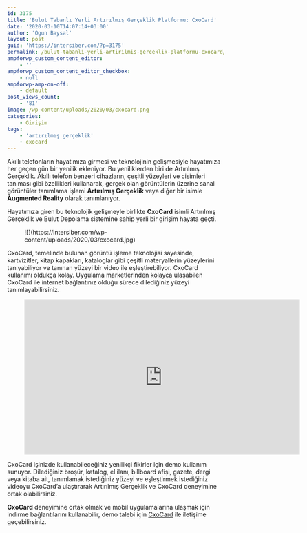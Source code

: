 ```yaml
---
id: 3175
title: 'Bulut Tabanlı Yerli Artırılmış Gerçeklik Platformu: CxoCard'
date: '2020-03-10T14:07:14+03:00'
author: 'Ogun Baysal'
layout: post
guid: 'https://intersiber.com/?p=3175'
permalink: /bulut-tabanli-yerli-artirilmis-gerceklik-platformu-cxocard/
ampforwp_custom_content_editor:
    - ''
ampforwp_custom_content_editor_checkbox:
    - null
ampforwp-amp-on-off:
    - default
post_views_count:
    - '81'
image: /wp-content/uploads/2020/03/cxocard.png
categories:
    - Girişim
tags:
    - 'artırılmış gerçeklik'
    - cxocard
---
```


Akıllı telefonların hayatımıza girmesi ve teknolojinin gelişmesiyle hayatımıza her geçen gün bir yenilik ekleniyor. Bu yeniliklerden biri de Artırılmış Gerçeklik. Akıllı telefon benzeri cihazların, çeşitli yüzeyleri ve cisimleri tanıması gibi özellikleri kullanarak, gerçek olan görüntülerin üzerine sanal görüntüler tanımlama işlemi **Artırılmış Gerçeklik** veya diğer bir isimle **Augmented Reality** olarak tanımlanıyor.

Hayatımıza giren bu teknolojik gelişmeyle birlikte **CxoCard** isimli Artırılmış Gerçeklik ve Bulut Depolama sistemine sahip yerli bir girişim hayata geçti.

<figure class="wp-block-image size-large">![](https://intersiber.com/wp-content/uploads/2020/03/cxocard.jpg)</figure>CxoCard, temelinde bulunan görüntü işleme teknolojisi sayesinde, kartvizitler, kitap kapakları, kataloglar gibi çeşitli materyallerin yüzeylerini tanıyabiliyor ve tanınan yüzeyi bir video ile eşleştirebiliyor. CxoCard kullanımı oldukça kolay. Uygulama marketlerinden kolayca ulaşabilen CxoCard ile internet bağlantınız olduğu sürece dilediğiniz yüzeyi tanımlayabilirsiniz.

<figure class="wp-block-embed-youtube wp-block-embed is-type-video is-provider-youtube wp-embed-aspect-16-9 wp-has-aspect-ratio"><div class="wp-block-embed__wrapper"><span class="embed-youtube" style="text-align:center; display: block;"><iframe allowfullscreen="true" class="youtube-player" height="360" src="https://www.youtube.com/embed/im9TFWUJPHo?version=3&rel=1&fs=1&autohide=2&showsearch=0&showinfo=1&iv_load_policy=1&wmode=transparent" style="border:0;" width="640"></iframe></span></div></figure>CxoCard işinizde kullanabileceğiniz yenilikçi fikirler için demo kullanım sunuyor. Dilediğiniz broşür, katalog, el ilanı, billboard afişi, gazete, dergi veya kitaba ait, tanımlamak istediğiniz yüzeyi ve eşleştirmek istediğiniz videoyu CxoCard’a ulaştırarak Artırılmış Gerçeklik ve CxoCard deneyimine ortak olabilirsiniz.

**CxoCard** deneyimine ortak olmak ve mobil uygulamalarına ulaşmak için indirme bağlantılarını kullanabilir, demo talebi için [CxoCard](https://cxocard.com/) ile iletişime geçebilirsiniz.